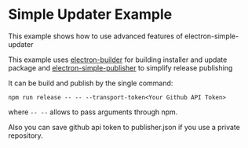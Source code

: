 # Simple Updater Example

This example shows how to use advanced features of electron-simple-updater

This example uses 
[electron-builder](https://github.com/electron-userland/electron-builder)
for building installer and update package and 
[electron-simple-publisher](https://github.com/megahertz/electron-simple-publisher)
to simplify release publishing

It can be build and publish by the single command:

    npm run release -- -- --transport-token<Your Github API Token>
    
where `-- --` allows to pass arguments through npm.

Also you can save github api token to publisher.json if you use
a private repository.